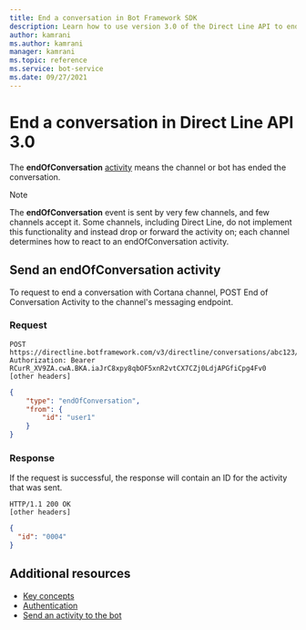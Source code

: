 ```yaml
---
title: End a conversation in Bot Framework SDK
description: Learn how to use version 3.0 of the Direct Line API to end conversations between bots and Cortana channels. See how to set up and send endOfConversation events. 
author: kamrani
ms.author: kamrani
manager: kamrani
ms.topic: reference
ms.service: bot-service
ms.date: 09/27/2021
---
```


# End a conversation in Direct Line API 3.0

The **endOfConversation** [activity](https://github.com/Microsoft/botframework-sdk/blob/main/specs/botframework-activity/botframework-activity.md) means the channel or bot has ended the conversation.

> [!NOTE]
> The **endOfConversation** event is sent by very few channels, and few channels accept it. Some channels, including Direct Line, do not implement this functionality and instead drop or forward the activity on; each channel determines how to react to an endOfConversation activity.

## Send an endOfConversation activity

To request to end a conversation with Cortana channel, POST End of Conversation Activity to the channel's messaging endpoint.

### Request

```http
POST https://directline.botframework.com/v3/directline/conversations/abc123/activities
Authorization: Bearer RCurR_XV9ZA.cwA.BKA.iaJrC8xpy8qbOF5xnR2vtCX7CZj0LdjAPGfiCpg4Fv0
[other headers]
```

```json
{
    "type": "endOfConversation",
    "from": {
        "id": "user1"
    }
}
```

### Response

If the request is successful, the response will contain an ID for the activity that was sent.

```http
HTTP/1.1 200 OK
[other headers]
```

```json
{
  "id": "0004"
}
```

## Additional resources

- [Key concepts](bot-framework-rest-direct-line-3-0-concepts.md)
- [Authentication](bot-framework-rest-direct-line-3-0-authentication.md)
- [Send an activity to the bot](bot-framework-rest-direct-line-3-0-send-activity.md)
